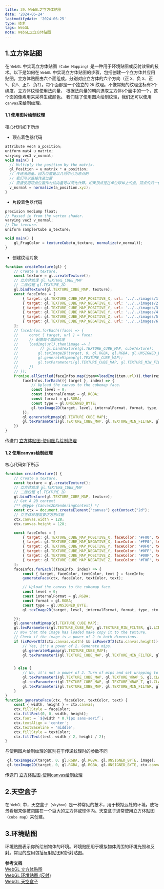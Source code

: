 ```yaml
---
title: 39、WebGL之立方体贴图
date: '2024-06-24'
lastmodifydate: '2024-06-25'
type: 技术
tags: WebGL
note: WebGL之立方体贴图
---
```

## 1.立方体贴图
在 `WebGL` 中实现立方体贴图`（Cube Mapping）`是一种用于环境贴图或反射效果的技术。以下是如何在 `WebGL` 中实现立方体贴图的步骤，包括创建一个立方体并应用贴图。立方体贴图由六个面组成，分别对应立方体的六个方向（正 `X`、负 `X`、正`Y`、负`Y`、正`Z`、负`Z`）。每个面都是一个独立的 `2D` 纹理。不像常规的纹理坐标有`2`个纬度，立方体纹理使用法向量， 根据法向量的朝向选取立方体`6`个面中的一个，这个面的像素用来采样生成颜色。
我们除了使用图片绘制纹理，我们还可以使用`canvas`来绘制纹理。

#### 1.1 使用图片绘制纹理
核心代码如下所示
+ 顶点着色器代码
```js
attribute vec4 a_position;
uniform mat4 u_matrix;
varying vec3 v_normal;
void main() {
  // Multiply the position by the matrix.
  gl_Position = u_matrix * a_position;
  // 传递法向量。因为位置是以几何中心为原点的
  // 我们可以直接传递位置
  // 直接使用顶点位置作为法向量可以简化计算。如果顶点是在单位球体上的点，顶点的归一化坐标即为法向量。
  v_normal = normalize(a_position.xyz);
}
```
+ 片段着色器代码
```js
precision mediump float;
// Passed in from the vertex shader.
varying vec3 v_normal;
// The texture.
uniform samplerCube u_texture;

void main() {
    gl_FragColor = textureCube(u_texture, normalize(v_normal));
}
```
+ 创建纹理对象
```js
function createTexture(gl) {
    // Create a texture.
    const texture = gl.createTexture();
    // 立方体纹理 gl.TEXTURE_CUBE_MAP
    // 二维纹理 gl.TEXTURE_2D
    gl.bindTexture(gl.TEXTURE_CUBE_MAP, texture);
    const faceInfos = [
        { target: gl.TEXTURE_CUBE_MAP_POSITIVE_X, url: '../../images/1.jpg' },
        { target: gl.TEXTURE_CUBE_MAP_NEGATIVE_X, url: '../../images/2.jpg' },
        { target: gl.TEXTURE_CUBE_MAP_POSITIVE_Y, url: '../../images/3.jpg' },
        { target: gl.TEXTURE_CUBE_MAP_NEGATIVE_Y, url: '../../images/4.jpg' },
        { target: gl.TEXTURE_CUBE_MAP_POSITIVE_Z, url: '../../images/5.jpg' },
        { target: gl.TEXTURE_CUBE_MAP_NEGATIVE_Z, url: '../../images/6.jpg' },
    ];
    // faceInfos.forEach((face) => {
    //     const { target, url } = face;
    //     // 配置每个面的纹理
    //     loadImg(url).then(image => {
    //          // gl.bindTexture(gl.TEXTURE_CUBE_MAP, cubeTexture);
    //         gl.texImage2D(target, 0, gl.RGBA, gl.RGBA, gl.UNSIGNED_BYTE, image);
    //         gl.generateMipmap(gl.TEXTURE_CUBE_MAP);
    //         gl.texParameteri(gl.TEXTURE_CUBE_MAP, gl.TEXTURE_MIN_FILTER, gl.LINEAR_MIPMAP_LINEAR);
    //     })
    // });
    Promise.allSettled(faceInfos.map(item=>loadImg(item.url))).then(res => {
        faceInfos.forEach(({ target }, index) => {
            // Upload the canvas to the cubemap face.
            const level = 0;
            const internalFormat = gl.RGBA;
            const format = gl.RGBA;
            const type = gl.UNSIGNED_BYTE;
            gl.texImage2D(target, level, internalFormat, format, type, res[index].value);
        });
        gl.generateMipmap(gl.TEXTURE_CUBE_MAP);
        gl.texParameteri(gl.TEXTURE_CUBE_MAP, gl.TEXTURE_MIN_FILTER, gl.LINEAR_MIPMAP_LINEAR);
    })
}
```
传送门 [立方体贴图-使用图片绘制纹理](https://github.com/tangjie-93/WebGL/blob/main/fundmantalExamples/%E4%B8%89%E7%BB%B4%E7%BA%B9%E7%90%86/%E7%AB%8B%E6%96%B9%E4%BD%93%E8%B4%B4%E5%9B%BE-%E4%BD%BF%E7%94%A8%E5%9B%BE%E7%89%87%E7%BB%98%E5%88%B6%E7%BA%B9%E7%90%86.html)
#### 1.2 使用canvas绘制纹理
核心代码如下所示
```js
function createTexture() {
    // Create a texture.
    const texture = gl.createTexture();
    // 立方体纹理 gl.TEXTURE_CUBE_MAP
    // 二维纹理 gl.TEXTURE_2D
    gl.bindTexture(gl.TEXTURE_CUBE_MAP, texture);
    // Get A 2D context
    /** @type {Canvas2DRenderingContext} */
    const ctx = document.createElement("canvas").getContext("2d");
    // 立方体纹理需要正方形纹理
    ctx.canvas.width = 128;
    ctx.canvas.height = 128;

    const faceInfos = [
        { target: gl.TEXTURE_CUBE_MAP_POSITIVE_X, faceColor: '#F00', textColor: '#0FF', text: '+X', },
        { target: gl.TEXTURE_CUBE_MAP_NEGATIVE_X, faceColor: '#FF0', textColor: '#00F', text: '-X', },
        { target: gl.TEXTURE_CUBE_MAP_POSITIVE_Y, faceColor: '#0F0', textColor: '#F0F', text: '+Y', },
        { target: gl.TEXTURE_CUBE_MAP_NEGATIVE_Y, faceColor: '#0FF', textColor: '#F00', text: '-Y', },
        { target: gl.TEXTURE_CUBE_MAP_POSITIVE_Z, faceColor: '#00F', textColor: '#FF0', text: '+Z', },
        { target: gl.TEXTURE_CUBE_MAP_NEGATIVE_Z, faceColor: '#F0F', textColor: '#0F0', text: '-Z', },
    ];
    faceInfos.forEach((faceInfo, index) => {
        const { target, faceColor, textColor, text } = faceInfo;
        generateFace(ctx, faceColor, textColor, text);

        // Upload the canvas to the cubemap face.
        const level = 0;
        const internalFormat = gl.RGBA;
        const format = gl.RGBA;
        const type = gl.UNSIGNED_BYTE;
        gl.texImage2D(target, level, internalFormat, format, type, ctx.canvas);

    });
    gl.generateMipmap(gl.TEXTURE_CUBE_MAP);
    gl.texParameteri(gl.TEXTURE_CUBE_MAP, gl.TEXTURE_MIN_FILTER, gl.LINEAR_MIPMAP_LINEAR);
    // Now that the image has loaded make copy it to the texture.
    // Check if the image is a power of 2 in both dimensions.
    if (isPowerOf2(ctx.canvas.width) && isPowerOf2(ctx.canvas.height)) {
        // Yes, it's a power of 2. Generate mips.
        gl.generateMipmap(gl.TEXTURE_CUBE_MAP);
        gl.texParameteri(gl.TEXTURE_CUBE_MAP, gl.TEXTURE_MIN_FILTER, gl.LINEAR_MIPMAP_LINEAR);


    } else {
        // No, it's not a power of 2. Turn of mips and set wrapping to clamp to edge
        gl.texParameteri(gl.TEXTURE_CUBE_MAP, gl.TEXTURE_WRAP_S, gl.CLAMP_TO_EDGE);
        gl.texParameteri(gl.TEXTURE_CUBE_MAP, gl.TEXTURE_WRAP_T, gl.CLAMP_TO_EDGE);
        gl.texParameteri(gl.TEXTURE_CUBE_MAP, gl.TEXTURE_MIN_FILTER, gl.LINEAR);
    }
}
function generateFace(ctx, faceColor, textColor, text) {
    const { width, height } = ctx.canvas;
    ctx.fillStyle = faceColor;
    ctx.fillRect(0, 0, width, height);
    ctx.font = `${width * 0.7}px sans-serif`;
    ctx.textAlign = 'center';
    ctx.textBaseline = 'middle';
    ctx.fillStyle = textColor;
    ctx.fillText(text, width / 2, height / 2);
}
```
与使用图片绘制纹理的区别在于传递纹理时的参数不同
```js
 gl.texImage2D(target, 0, gl.RGBA, gl.RGBA, gl.UNSIGNED_BYTE, image);
 gl.texImage2D(target, 0, gl.RGBA, gl.RGBA, gl.UNSIGNED_BYTE, ctx.canvas);
```
传送门 [立方体贴图-使用canvas绘制纹理](https://github.com/tangjie-93/WebGL/blob/main/fundmantalExamples/%E4%B8%89%E7%BB%B4%E7%BA%B9%E7%90%86/%E7%AB%8B%E6%96%B9%E4%BD%93%E8%B4%B4%E5%9B%BE-%E4%BD%BF%E7%94%A8canvas%E7%BB%98%E5%88%B6%E7%BA%B9%E7%90%86.html)
## 2.天空盒子
在 `WebGL` 中，天空盒子`（skybox）`是一种常见的技术，用于模拟远处的环境，使场景看起来像被包围在一个巨大的立方体或球体内。天空盒子通常使用立方体贴图`（cube map）`来创建。


## 3.环境贴图
环境贴图表示你所绘制物体的环境。环境贴图用于模拟物体周围的环境光照和反射。常见的应用包括反射贴图和折射贴图。

**参考文档**<br>
[WebGL 立方体贴图](https://webglfundamentals.org/webgl/lessons/zh_cn/webgl-cube-maps.html)<br>
[WebGL 环境贴图 (反射)](https://webglfundamentals.org/webgl/lessons/zh_cn/webgl-environment-maps.html)<br>
[WebGL 天空盒子](https://webglfundamentals.org/webgl/lessons/zh_cn/webgl-skybox.html)<br>